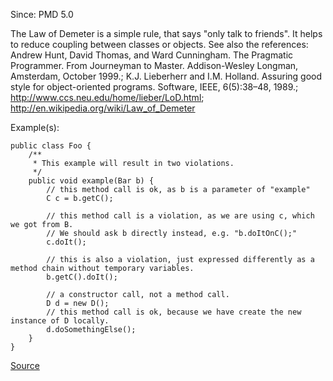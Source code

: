 Since: PMD 5.0

The Law of Demeter is a simple rule, that says &quot;only talk to friends&quot;. It helps to reduce coupling between classes or objects. 
See also the references:
Andrew Hunt, David Thomas, and Ward Cunningham. The Pragmatic Programmer. From Journeyman to Master. Addison-Wesley Longman, Amsterdam, October 1999.;
K.J. Lieberherr and I.M. Holland. Assuring good style for object-oriented programs. Software, IEEE, 6(5):38–48, 1989.;
http://www.ccs.neu.edu/home/lieber/LoD.html;
http://en.wikipedia.org/wiki/Law_of_Demeter

Example(s):
```
public class Foo {
    /**
     * This example will result in two violations.
     */
    public void example(Bar b) {
        // this method call is ok, as b is a parameter of "example"
        C c = b.getC();
        
        // this method call is a violation, as we are using c, which we got from B.
        // We should ask b directly instead, e.g. "b.doItOnC();"
        c.doIt();
        
        // this is also a violation, just expressed differently as a method chain without temporary variables.
        b.getC().doIt();
        
        // a constructor call, not a method call.
        D d = new D();
        // this method call is ok, because we have create the new instance of D locally.
        d.doSomethingElse(); 
    }
}
```

[Source](https://pmd.github.io/pmd-5.5.4/pmd-java/rules/java/coupling.html#LawOfDemeter)

